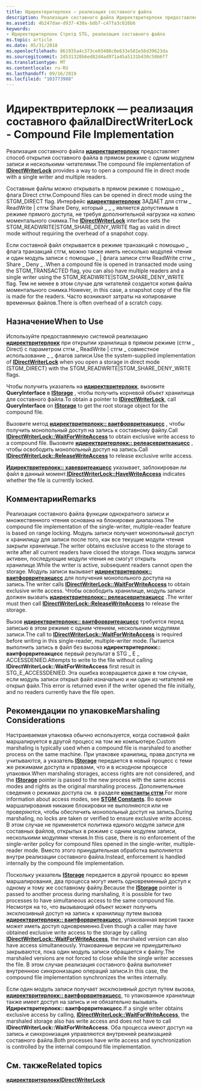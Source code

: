 ```yaml
---
title: Идиректвритерлокк — реализация составного файла
description: Реализация составного файла Идиректвритерлокк предоставляет способ открытия составного файла в прямом режиме с одним модулем записи и несколькими читателями.
ms.assetid: 4b247dae-d937-430a-bdb7-c47fa3c026b6
keywords:
- Идиректвритерлокк Стрктд STG, реализация составного файла
ms.topic: article
ms.date: 05/31/2018
ms.openlocfilehash: 861935a4c373ce03408c0e633e581e56d39623da
ms.sourcegitcommit: 2d531328b6ed82d4ad971a45a5131b430c5866f7
ms.translationtype: MT
ms.contentlocale: ru-RU
ms.lasthandoff: 09/16/2019
ms.locfileid: "103773988"
---
```

# <a name="idirectwriterlock---compound-file-implementation"></a><span data-ttu-id="8b77b-104">Идиректвритерлокк — реализация составного файла</span><span class="sxs-lookup"><span data-stu-id="8b77b-104">IDirectWriterLock - Compound File Implementation</span></span>

<span data-ttu-id="8b77b-105">Реализация составного файла [**идиректвритерлокк**](/windows/desktop/api/Objidl/nn-objidl-idirectwriterlock) предоставляет способ открытия составного файла в прямом режиме с одним модулем записи и несколькими читателями.</span><span class="sxs-lookup"><span data-stu-id="8b77b-105">The compound file implementation of [**IDirectWriterLock**](/windows/desktop/api/Objidl/nn-objidl-idirectwriterlock) provides a way to open a compound file in direct mode with a single writer and multiple readers.</span></span>

<span data-ttu-id="8b77b-106">Составные файлы можно открывать в прямом режиме с помощью \_ флага Direct стгм.</span><span class="sxs-lookup"><span data-stu-id="8b77b-106">Compound files can be opened in direct mode using the STGM\_DIRECT flag.</span></span> <span data-ttu-id="8b77b-107">Интерфейс [**идиректвритерлокк**](/windows/desktop/api/Objidl/nn-objidl-idirectwriterlock) ЗАДАЕТ для стгм \_ ReadWrite \| стгм Share Deny, который \_ \_ \_ является допустимым в режиме прямого доступа, не требуя дополнительной нагрузки на копию моментального снимка.</span><span class="sxs-lookup"><span data-stu-id="8b77b-107">The [**IDirectWriterLock**](/windows/desktop/api/Objidl/nn-objidl-idirectwriterlock) interface sets the STGM\_READWRITE\|STGM\_SHARE\_DENY\_WRITE flag as valid in direct mode without requiring the overhead of a snapshot copy.</span></span>

<span data-ttu-id="8b77b-108">Если составной файл открывается в режиме транзакций с помощью \_ флага транзакций стгм, можно также иметь несколько модулей чтения и один модуль записи с помощью \_ \| флага записи стгм ReadWrite стгм \_ Share \_ Deny \_ .</span><span class="sxs-lookup"><span data-stu-id="8b77b-108">When a compound file is opened in transacted mode using the STGM\_TRANSACTED flag, you can also have multiple readers and a single writer using the STGM\_READWRITE\|STGM\_SHARE\_DENY\_WRITE flag.</span></span> <span data-ttu-id="8b77b-109">Тем не менее в этом случае для читателей создается копия файла моментального снимка.</span><span class="sxs-lookup"><span data-stu-id="8b77b-109">However, in this case, a snapshot copy of the file is made for the readers.</span></span> <span data-ttu-id="8b77b-110">Часто возникают затраты на копирование временных файлов.</span><span class="sxs-lookup"><span data-stu-id="8b77b-110">There is often overhead of a scratch copy.</span></span>

## <a name="when-to-use"></a><span data-ttu-id="8b77b-111">Назначение</span><span class="sxs-lookup"><span data-stu-id="8b77b-111">When to Use</span></span>

<span data-ttu-id="8b77b-112">Используйте предоставляемую системой реализацию [**идиректвритерлокк**](/windows/desktop/api/Objidl/nn-objidl-idirectwriterlock) при открытии хранилища в прямом режиме (стгм \_ Direct) с параметром стгм \_ ReadWrite \| стгм \_ совместное использование \_ \_ флагов записи.</span><span class="sxs-lookup"><span data-stu-id="8b77b-112">Use the system-supplied implementation of [**IDirectWriterLock**](/windows/desktop/api/Objidl/nn-objidl-idirectwriterlock) when you open a storage in direct mode (STGM\_DIRECT) with the STGM\_READWRITE\|STGM\_SHARE\_DENY\_WRITE flags.</span></span>

<span data-ttu-id="8b77b-113">Чтобы получить указатель на [**идиректвритерлокк**](/windows/desktop/api/Objidl/nn-objidl-idirectwriterlock), вызовите **QueryInterface** в [**IStorage**](/windows/desktop/api/Objidl/nn-objidl-istorage) , чтобы получить корневой объект хранилища для составного файла.</span><span class="sxs-lookup"><span data-stu-id="8b77b-113">To obtain a pointer to [**IDirectWriterLock**](/windows/desktop/api/Objidl/nn-objidl-idirectwriterlock), call **QueryInterface** on [**IStorage**](/windows/desktop/api/Objidl/nn-objidl-istorage) to get the root storage object for the compound file.</span></span>

<span data-ttu-id="8b77b-114">Вызовите метод [**идиректвритерлокк:: ваитфорвритеакцесс**](/windows/desktop/api/Objidl/nf-objidl-idirectwriterlock-waitforwriteaccess) , чтобы получить монопольный доступ на запись к составному файлу.</span><span class="sxs-lookup"><span data-stu-id="8b77b-114">Call [**IDirectWriterLock::WaitForWriteAccess**](/windows/desktop/api/Objidl/nf-objidl-idirectwriterlock-waitforwriteaccess) to obtain exclusive write access to a compound file.</span></span> <span data-ttu-id="8b77b-115">Вызовите [**идиректвритерлокк:: релеасевритеакцесс**](/windows/desktop/api/Objidl/nf-objidl-idirectwriterlock-releasewriteaccess) , чтобы освободить монопольный доступ на запись.</span><span class="sxs-lookup"><span data-stu-id="8b77b-115">Call [**IDirectWriterLock::ReleaseWriteAccess**](/windows/desktop/api/Objidl/nf-objidl-idirectwriterlock-releasewriteaccess) to release exclusive write access.</span></span>

<span data-ttu-id="8b77b-116">[**Идиректвритерлокк:: хавевритеакцесс**](/windows/desktop/api/Objidl/nf-objidl-idirectwriterlock-havewriteaccess) указывает, заблокирован ли файл в данный момент.</span><span class="sxs-lookup"><span data-stu-id="8b77b-116">[**IDirectWriterLock::HaveWriteAccess**](/windows/desktop/api/Objidl/nf-objidl-idirectwriterlock-havewriteaccess) indicates whether the file is currently locked.</span></span>

## <a name="remarks"></a><span data-ttu-id="8b77b-117">Комментарии</span><span class="sxs-lookup"><span data-stu-id="8b77b-117">Remarks</span></span>

<span data-ttu-id="8b77b-118">Реализация составного файла функции однократного записи и множественного чтения основана на блокировке диапазона.</span><span class="sxs-lookup"><span data-stu-id="8b77b-118">The compound file implementation of the single-writer, multiple-reader feature is based on range locking.</span></span> <span data-ttu-id="8b77b-119">Модуль записи получает монопольный доступ к хранилищу для записи после того, как все текущие модули чтения закрыли хранилище.</span><span class="sxs-lookup"><span data-stu-id="8b77b-119">The writer obtains exclusive access to the storage to write after all current readers have closed the storage.</span></span> <span data-ttu-id="8b77b-120">Пока модуль записи активен, последующие модули чтения не смогут открыть хранилище.</span><span class="sxs-lookup"><span data-stu-id="8b77b-120">While the writer is active, subsequent readers cannot open the storage.</span></span> <span data-ttu-id="8b77b-121">Модуль записи вызывает [**идиректвритерлокк:: ваитфорвритеакцесс**](/windows/desktop/api/Objidl/nf-objidl-idirectwriterlock-waitforwriteaccess) для получения монопольного доступа на запись.</span><span class="sxs-lookup"><span data-stu-id="8b77b-121">The writer calls [**IDirectWriterLock::WaitForWriteAccess**](/windows/desktop/api/Objidl/nf-objidl-idirectwriterlock-waitforwriteaccess) to obtain exclusive write access.</span></span> <span data-ttu-id="8b77b-122">Чтобы освободить хранилище, модуль записи должен вызвать [**идиректвритерлокк:: релеасевритеакцесс**](/windows/desktop/api/Objidl/nf-objidl-idirectwriterlock-releasewriteaccess) .</span><span class="sxs-lookup"><span data-stu-id="8b77b-122">The writer must then call [**IDirectWriterLock::ReleaseWriteAccess**](/windows/desktop/api/Objidl/nf-objidl-idirectwriterlock-releasewriteaccess) to release the storage.</span></span>

<span data-ttu-id="8b77b-123">Вызов [**идиректвритерлокк:: ваитфорвритеакцесс**](/windows/desktop/api/Objidl/nf-objidl-idirectwriterlock-waitforwriteaccess) требуется перед записью в этом режиме с одним чтением, несколькими модулями записи.</span><span class="sxs-lookup"><span data-stu-id="8b77b-123">The call to [**IDirectWriterLock::WaitForWriteAccess**](/windows/desktop/api/Objidl/nf-objidl-idirectwriterlock-waitforwriteaccess) is required before writing in this single-reader, multiple-writer mode.</span></span> <span data-ttu-id="8b77b-124">Пытается выполнить запись в файл без вызова **идиректвритерлокк:: ваитфорвритеакцесс** первый результат в STG \_ E \_ ACCESSDENIED.</span><span class="sxs-lookup"><span data-stu-id="8b77b-124">Attempts to write to the file without calling **IDirectWriterLock::WaitForWriteAccess** first result in STG\_E\_ACCESSDENIED.</span></span> <span data-ttu-id="8b77b-125">Эта ошибка возвращается даже в том случае, если модуль записи открыл файл изначально и ни один из читателей не открыл файл.</span><span class="sxs-lookup"><span data-stu-id="8b77b-125">This error is returned even if the writer opened the file initially, and no readers currently have the file open.</span></span>

## <a name="marshaling-considerations"></a><span data-ttu-id="8b77b-126">Рекомендации по упаковке</span><span class="sxs-lookup"><span data-stu-id="8b77b-126">Marshaling Considerations</span></span>

<span data-ttu-id="8b77b-127">Настраиваемая упаковка обычно используется, когда составной файл маршалируется в другой процесс на том же компьютере.</span><span class="sxs-lookup"><span data-stu-id="8b77b-127">Custom marshaling is typically used when a compound file is marshaled to another process on the same machine.</span></span> <span data-ttu-id="8b77b-128">При упаковке хранилищ, права доступа не учитываются, а указатель [**IStorage**](/windows/desktop/api/Objidl/nn-objidl-istorage) передается в новый процесс с теми же режимами доступа и правами, что и в исходном процессе упаковки.</span><span class="sxs-lookup"><span data-stu-id="8b77b-128">When marshaling storages, access rights are not considered, and the [**IStorage**](/windows/desktop/api/Objidl/nn-objidl-istorage) pointer is passed to the new process with the same access modes and rights as the original marshaling process.</span></span> <span data-ttu-id="8b77b-129">Дополнительные сведения о режимах доступа см. в разделе [**константы стгм**](stgm-constants.md).</span><span class="sxs-lookup"><span data-stu-id="8b77b-129">For more information about access modes, see [**STGM Constants**](stgm-constants.md).</span></span> <span data-ttu-id="8b77b-130">Во время маршалирования никакие блокировки не выполняются или не проверяются, чтобы обеспечить монопольный доступ на запись.</span><span class="sxs-lookup"><span data-stu-id="8b77b-130">During marshaling, no locks are taken or verified to ensure exclusive write access.</span></span> <span data-ttu-id="8b77b-131">В этом случае не применяется политика единого модуля записи для составных файлов, открытых в режиме с одним модулем записи, несколькими модулями чтения.</span><span class="sxs-lookup"><span data-stu-id="8b77b-131">In this case, there is no enforcement of the single-writer policy for compound files opened in the single-writer, multiple-reader mode.</span></span> <span data-ttu-id="8b77b-132">Вместо этого принудительная обработка выполняется внутри реализации составного файла.</span><span class="sxs-lookup"><span data-stu-id="8b77b-132">Instead, enforcement is handled internally by the compound file implementation.</span></span>

<span data-ttu-id="8b77b-133">Поскольку указатель [**IStorage**](/windows/desktop/api/Objidl/nn-objidl-istorage) передается в другой процесс во время маршалирования, два процесса могут иметь одновременный доступ к одному и тому же составному файлу.</span><span class="sxs-lookup"><span data-stu-id="8b77b-133">Because the [**IStorage**](/windows/desktop/api/Objidl/nn-objidl-istorage) pointer is passed to another process during marshaling, it is possible for two processes to have simultaneous access to the same compound file.</span></span> <span data-ttu-id="8b77b-134">Несмотря на то, что вызывающий объект может получить эксклюзивный доступ на запись к хранилищу путем вызова [**идиректвритерлокк:: ваитфорвритеакцесс**](/windows/desktop/api/Objidl/nf-objidl-idirectwriterlock-waitforwriteaccess), упакованная версия также может иметь доступ одновременно.</span><span class="sxs-lookup"><span data-stu-id="8b77b-134">Even though a caller may have obtained exclusive write access to the storage by calling [**IDirectWriterLock::WaitForWriteAccess**](/windows/desktop/api/Objidl/nf-objidl-idirectwriterlock-waitforwriteaccess), the marshaled version can also have access simultaneously.</span></span> <span data-ttu-id="8b77b-135">Упакованные версии не принудительно закрываются, пока один модуль записи обращается к файлу.</span><span class="sxs-lookup"><span data-stu-id="8b77b-135">The marshaled versions are not forced to close while the single writer accesses the file.</span></span> <span data-ttu-id="8b77b-136">В этом случае реализация составного файла выполняет внутреннюю синхронизацию операций записи.</span><span class="sxs-lookup"><span data-stu-id="8b77b-136">In this case, the compound file implementation synchronizes the writes internally.</span></span>

<span data-ttu-id="8b77b-137">Если один модуль записи получает эксклюзивный доступ путем вызова, [**идиректвритерлокк:: ваитфорвритеакцесс**](/windows/desktop/api/Objidl/nf-objidl-idirectwriterlock-waitforwriteaccess), то упакованное хранилище также имеет доступ на запись и не обязательно вызывать **Идиректвритерлокк:: ваитфорвритеакцесс**.</span><span class="sxs-lookup"><span data-stu-id="8b77b-137">If a single writer obtains exclusive access by calling, [**IDirectWriterLock::WaitForWriteAccess**](/windows/desktop/api/Objidl/nf-objidl-idirectwriterlock-waitforwriteaccess), the marshaled storage also has write access and does not have to call **IDirectWriterLock::WaitForWriteAccess**.</span></span> <span data-ttu-id="8b77b-138">Оба процесса имеют доступ на запись и синхронизация управляются внутренней реализацией составного файла.</span><span class="sxs-lookup"><span data-stu-id="8b77b-138">Both processes have write access and synchronization is controlled by the internal compound file implementation.</span></span>

## <a name="related-topics"></a><span data-ttu-id="8b77b-139">См. также</span><span class="sxs-lookup"><span data-stu-id="8b77b-139">Related topics</span></span>

<dl> <dt>

[<span data-ttu-id="8b77b-140">**идиректвритерлокк**</span><span class="sxs-lookup"><span data-stu-id="8b77b-140">**IDirectWriterLock**</span></span>](/windows/desktop/api/Objidl/nn-objidl-idirectwriterlock)
</dt> </dl>

 

 




